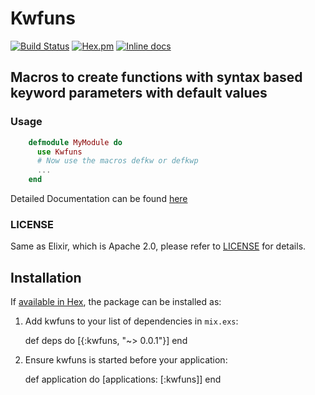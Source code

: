 # Kwfuns 

[![Build Status](https://travis-ci.org/RobertDober/lab42_defkw.svg)](https://travis-ci.org/RobertDober/lab42_defkw)
[![Hex.pm](https://img.shields.io/hexpm/v/kwfuns.svg?style=flat-square)](https://hex.pm/packages/kwfuns)
[![Inline docs](http://inch-ci.org/github/RobertDober/lab42_defkw.svg)](http://inch-ci.org/github/RobertDober/lab42_defkw)

## Macros to create functions with syntax based keyword parameters with default values

### Usage

```elixir
    defmodule MyModule do
      use Kwfuns
      # Now use the macros defkw or defkwp
      ...
    end
```


Detailed Documentation can be found [here](http://hexdocs.pm/kwfuns/Kwfuns.html)

### LICENSE

Same as Elixir, which is Apache 2.0, please refer to [LICENSE](LICENSE) for details.

## Installation

If [available in Hex](https://hex.pm/docs/publish), the package can be installed as:

1. Add kwfuns to your list of dependencies in `mix.exs`:

      def deps do
        [{:kwfuns, "~> 0.0.1"}]
      end

2. Ensure kwfuns is started before your application:

      def application do
        [applications: [:kwfuns]]
      end
